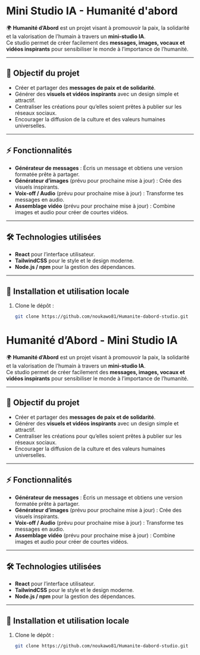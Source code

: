 # Mini Studio IA - Humanité d'abord
🌍 **Humanité d’Abord** est un projet visant à promouvoir la paix, la solidarité et la valorisation de l’humain à travers un **mini-studio IA**.  
Ce studio permet de créer facilement des **messages, images, vocaux et vidéos inspirants** pour sensibiliser le monde à l’importance de l’humanité.

---

## 🎯 Objectif du projet
- Créer et partager des **messages de paix et de solidarité**.  
- Générer des **visuels et vidéos inspirants** avec un design simple et attractif.  
- Centraliser les créations pour qu’elles soient prêtes à publier sur les réseaux sociaux.  
- Encourager la diffusion de la culture et des valeurs humaines universelles.

---

## ⚡ Fonctionnalités
- **Générateur de messages** : Écris un message et obtiens une version formatée prête à partager.  
- **Générateur d’images** (prévu pour prochaine mise à jour) : Crée des visuels inspirants.  
- **Voix-off / Audio** (prévu pour prochaine mise à jour) : Transforme tes messages en audio.  
- **Assemblage vidéo** (prévu pour prochaine mise à jour) : Combine images et audio pour créer de courtes vidéos.

---

## 🛠️ Technologies utilisées
- **React** pour l’interface utilisateur.  
- **TailwindCSS** pour le style et le design moderne.  
- **Node.js / npm** pour la gestion des dépendances.  

---

## 🚀 Installation et utilisation locale
1. Clone le dépôt :  
   ```bash
   git clone https://github.com/noukawo81/Humanite-dabord-studio.git

# Humanité d’Abord - Mini Studio IA

🌍 **Humanité d’Abord** est un projet visant à promouvoir la paix, la solidarité et la valorisation de l’humain à travers un **mini-studio IA**.  
Ce studio permet de créer facilement des **messages, images, vocaux et vidéos inspirants** pour sensibiliser le monde à l’importance de l’humanité.

---

## 🎯 Objectif du projet
- Créer et partager des **messages de paix et de solidarité**.  
- Générer des **visuels et vidéos inspirants** avec un design simple et attractif.  
- Centraliser les créations pour qu’elles soient prêtes à publier sur les réseaux sociaux.  
- Encourager la diffusion de la culture et des valeurs humaines universelles.

---

## ⚡ Fonctionnalités
- **Générateur de messages** : Écris un message et obtiens une version formatée prête à partager.  
- **Générateur d’images** (prévu pour prochaine mise à jour) : Crée des visuels inspirants.  
- **Voix-off / Audio** (prévu pour prochaine mise à jour) : Transforme tes messages en audio.  
- **Assemblage vidéo** (prévu pour prochaine mise à jour) : Combine images et audio pour créer de courtes vidéos.

---

## 🛠️ Technologies utilisées
- **React** pour l’interface utilisateur.  
- **TailwindCSS** pour le style et le design moderne.  
- **Node.js / npm** pour la gestion des dépendances.  

---

## 🚀 Installation et utilisation locale
1. Clone le dépôt :  
   ```bash
   git clone https://github.com/noukawo81/Humanite-dabord-studio.git
